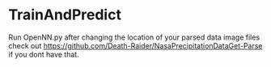 # TrainAndPredict
Run OpenNN.py after changing the location of your parsed data image files check out https://github.com/Death-Raider/NasaPrecipitationDataGet-Parse if you dont have that.

